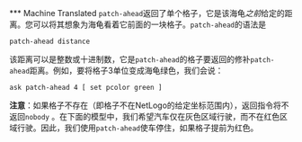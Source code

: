 ﻿*** Machine Translated
`patch-ahead`返回了单个格子，它是该海龟*之前*给定的距离。您可以将其想象为海龟看着它前面的一块格子。`patch-ahead`的语法是

`patch-ahead distance`

该距离可以是整数或十进制数，它是`patch-ahead`的格子要返回的修补`patch-ahead`距离。例如，要将格子3单位变成海龟绿色，我们会说：



```
ask patch-ahead 4 [ set pcolor green ] 
```


**注意**：如果格子不存在（即格子不在NetLogo的给定坐标范围内），返回指令将不返回`nobody` 。在下面的模型中，我们希望汽车仅在灰色区域行驶，而不在红色区域行驶。因此，我们使用`patch-ahead`使车停住，如果格子提前为红色。
